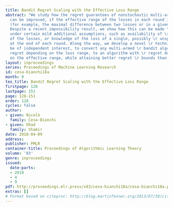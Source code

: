 ```yaml
---
title: Bandit Regret Scaling with the Effective Loss Range
abstract: "We study how the regret guarantees of nonstochastic multi-armed \r bandits
  can be improved, if the effective range of the losses in each round is \r small
  (for example, the maximal difference between two losses or in a given \r round).
  Despite a recent impossibility result, we show how this can be made \r possible
  under certain mild additional assumptions, such as availability of \r rough estimates
  of the losses, or knowledge of the loss of a single, possibly \r unspecified arm,
  at the end of each round. Along the way, we develop a novel \r technique which might
  be of independent interest, to convert any multi-armed \r bandit algorithm with
  regret depending on the loss range, to an algorithm with \r regret depending only
  on the effective range, while attaining better regret \r bounds than existing approaches."
layout: inproceedings
series: Proceedings of Machine Learning Research
id: cesa-bianchi18a
month: 0
tex_title: Bandit Regret Scaling with the Effective Loss Range
firstpage: 128
lastpage: 151
page: 128-151
order: 128
cycles: false
author:
- given: Nicolò
  family: Cesa-Bianchi
- given: Ohad
  family: Shamir
date: 2018-04-09
address: 
publisher: PMLR
container-title: Proceedings of Algorithmic Learning Theory
volume: '83'
genre: inproceedings
issued:
  date-parts:
  - 2018
  - 4
  - 9
pdf: http://proceedings.mlr.press/v83/cesa-bianchi18a/cesa-bianchi18a.pdf
extras: []
# Format based on citeproc: http://blog.martinfenner.org/2013/07/30/citeproc-yaml-for-bibliographies/
---
```

